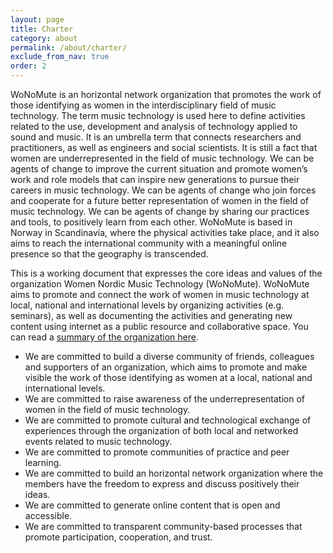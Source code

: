 ```yaml
---
layout: page
title: Charter
category: about
permalink: /about/charter/
exclude_from_nav: true
order: 2
---
```


WoNoMute is an horizontal network organization that promotes the work of those identifying as women in the interdisciplinary field of music technology. The term music technology is used here to define activities related to the use, development and analysis of technology applied to sound and music. It is an umbrella term that connects researchers and practitioners, as well as engineers and social scientists. It is still a fact that women are underrepresented in the field of music technology. We can be agents of change to improve the current situation and promote women’s work and role models that can inspire new generations to pursue their careers in music technology. We can be agents of change who join forces and cooperate for a future better representation of women in the field of music technology. We can be agents of change by sharing our practices and tools, to positively learn from each other.  WoNoMute is based in Norway in Scandinavia, where the physical activities take place, and it also aims to reach the international community with a meaningful online presence so that the geography is transcended.

This is a working document that expresses the core ideas and values of the organization Women Nordic Music Technology (WoNoMute). WoNoMute aims to promote and connect the work of women in music technology at local, national and international levels by organizing activities (e.g. seminars), as well as documenting the activities and generating new content using internet as a public resource and collaborative space. You can read a [summary of the organization here](/about/).

* We are committed to build a diverse community of friends, colleagues and supporters of an organization, which aims to promote and make visible the work of those identifying as women at a local, national and international levels.
* We are committed to raise awareness of the underrepresentation of women in the field of music technology.
* We are committed to promote cultural and technological exchange of experiences through the organization of both local and networked events related to music technology.
* We are committed to promote communities of practice and peer learning.
* We are committed to build an horizontal network organization where the members have the freedom to express and discuss positively their ideas.
* We are committed to generate online content that is open and accessible.
* We are committed to transparent community-based processes that promote participation, cooperation, and trust.
